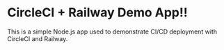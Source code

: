 # CircleCI + Railway Demo App!!

This is a simple Node.js app used to demonstrate CI/CD deployment with CircleCI and Railway.

